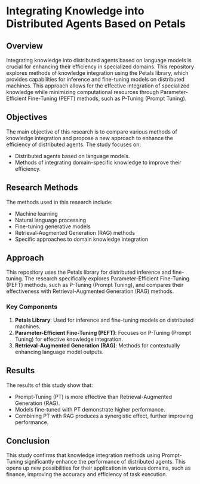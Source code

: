 # Integrating Knowledge into Distributed Agents Based on Petals

## Overview

Integrating knowledge into distributed agents based on language models is crucial for enhancing their efficiency in specialized domains. This repository explores methods of knowledge integration using the Petals library, which provides capabilities for inference and fine-tuning models on distributed machines. This approach allows for the effective integration of specialized knowledge while minimizing computational resources through Parameter-Efficient Fine-Tuning (PEFT) methods, such as P-Tuning (Prompt Tuning).

## Objectives

The main objective of this research is to compare various methods of knowledge integration and propose a new approach to enhance the efficiency of distributed agents. The study focuses on:

- Distributed agents based on language models.
- Methods of integrating domain-specific knowledge to improve their efficiency.

## Research Methods

The methods used in this research include:

- Machine learning
- Natural language processing
- Fine-tuning generative models
- Retrieval-Augmented Generation (RAG) methods
- Specific approaches to domain knowledge integration

## Approach

This repository uses the Petals library for distributed inference and fine-tuning. The research specifically explores Parameter-Efficient Fine-Tuning (PEFT) methods, such as P-Tuning (Prompt Tuning), and compares their effectiveness with Retrieval-Augmented Generation (RAG) methods.

### Key Components

1. **Petals Library**: Used for inference and fine-tuning models on distributed machines.
2. **Parameter-Efficient Fine-Tuning (PEFT)**: Focuses on P-Tuning (Prompt Tuning) for effective knowledge integration.
3. **Retrieval-Augmented Generation (RAG)**: Methods for contextually enhancing language model outputs.

## Results

The results of this study show that:

- Prompt-Tuning (PT) is more effective than Retrieval-Augmented Generation (RAG).
- Models fine-tuned with PT demonstrate higher performance.
- Combining PT with RAG produces a synergistic effect, further improving performance.

## Conclusion

This study confirms that knowledge integration methods using Prompt-Tuning significantly enhance the performance of distributed agents. This opens up new possibilities for their application in various domains, such as finance, improving the accuracy and efficiency of task execution.
